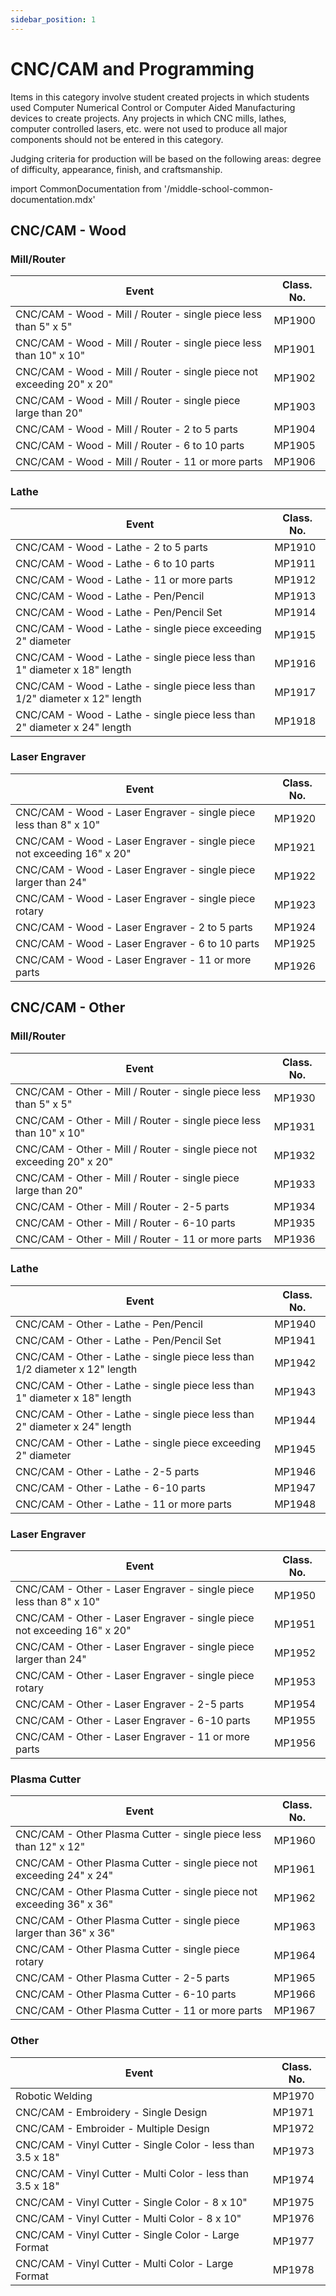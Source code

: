 ```yaml
---
sidebar_position: 1
---
```


# CNC/CAM and Programming

Items in this category involve student created projects in which students used Computer Numerical Control or Computer Aided Manufacturing devices to create projects. Any projects in which CNC mills, lathes, computer controlled lasers, etc. were not used to produce all major components should not be entered in this category.

Judging criteria for production will be based on the following areas: degree of difficulty, appearance, finish, and craftsmanship.

import CommonDocumentation from '/middle-school-common-documentation.mdx'

<CommonDocumentation />

## CNC/CAM - Wood

### Mill/Router

| Event                                                                 | Class. No. |
| --------------------------------------------------------------------- | ---------- |
| CNC/CAM - Wood - Mill / Router - single piece less than 5" x 5"       | MP1900     |
| CNC/CAM - Wood - Mill / Router - single piece less than 10" x 10"     | MP1901     |
| CNC/CAM - Wood - Mill / Router - single piece not exceeding 20" x 20" | MP1902     |
| CNC/CAM - Wood - Mill / Router - single piece large than 20"          | MP1903     |
| CNC/CAM - Wood - Mill / Router - 2 to 5 parts                         | MP1904     |
| CNC/CAM - Wood - Mill / Router - 6 to 10 parts                        | MP1905     |
| CNC/CAM - Wood - Mill / Router - 11 or more parts                     | MP1906     |

### Lathe

| Event                                                                      | Class. No. |
| -------------------------------------------------------------------------- | ---------- |
| CNC/CAM - Wood - Lathe - 2 to 5 parts                                      | MP1910     |
| CNC/CAM - Wood - Lathe - 6 to 10 parts                                     | MP1911     |
| CNC/CAM - Wood - Lathe - 11 or more parts                                  | MP1912     |
| CNC/CAM - Wood - Lathe - Pen/Pencil                                        | MP1913     |
| CNC/CAM - Wood - Lathe - Pen/Pencil Set                                    | MP1914     |
| CNC/CAM - Wood - Lathe - single piece exceeding 2" diameter                | MP1915     |
| CNC/CAM - Wood - Lathe - single piece less than 1" diameter x 18" length   | MP1916     |
| CNC/CAM - Wood - Lathe - single piece less than 1/2" diameter x 12" length | MP1917     |
| CNC/CAM - Wood - Lathe - single piece less than 2" diameter x 24" length   | MP1918     |

### Laser Engraver

| Event                                                                  | Class. No. |
| ---------------------------------------------------------------------- | ---------- |
| CNC/CAM - Wood - Laser Engraver - single piece less than 8" x 10"      | MP1920     |
| CNC/CAM - Wood - Laser Engraver - single piece not exceeding 16" x 20" | MP1921     |
| CNC/CAM - Wood - Laser Engraver - single piece larger than 24"         | MP1922     |
| CNC/CAM - Wood - Laser Engraver - single piece rotary                  | MP1923     |
| CNC/CAM - Wood - Laser Engraver - 2 to 5 parts                         | MP1924     |
| CNC/CAM - Wood - Laser Engraver - 6 to 10 parts                        | MP1925     |
| CNC/CAM - Wood - Laser Engraver - 11 or more parts                     | MP1926     |

## CNC/CAM - Other

### Mill/Router

| Event                                                                  | Class. No. |
| ---------------------------------------------------------------------- | ---------- |
| CNC/CAM - Other - Mill / Router - single piece less than 5" x 5"       | MP1930     |
| CNC/CAM - Other - Mill / Router - single piece less than 10" x 10"     | MP1931     |
| CNC/CAM - Other - Mill / Router - single piece not exceeding 20" x 20" | MP1932     |
| CNC/CAM - Other - Mill / Router - single piece large than 20"          | MP1933     |
| CNC/CAM - Other - Mill / Router - 2-5 parts                            | MP1934     |
| CNC/CAM - Other - Mill / Router - 6-10 parts                           | MP1935     |
| CNC/CAM - Other - Mill / Router - 11 or more parts                     | MP1936     |

### Lathe

| Event                                                                      | Class. No. |
| -------------------------------------------------------------------------- | ---------- |
| CNC/CAM - Other - Lathe - Pen/Pencil                                       | MP1940     |
| CNC/CAM - Other - Lathe - Pen/Pencil Set                                   | MP1941     |
| CNC/CAM - Other - Lathe - single piece less than 1/2 diameter x 12" length | MP1942     |
| CNC/CAM - Other - Lathe - single piece less than 1" diameter x 18" length  | MP1943     |
| CNC/CAM - Other - Lathe - single piece less than 2" diameter x 24" length  | MP1944     |
| CNC/CAM - Other - Lathe - single piece exceeding 2" diameter               | MP1945     |
| CNC/CAM - Other - Lathe - 2-5 parts                                        | MP1946     |
| CNC/CAM - Other - Lathe - 6-10 parts                                       | MP1947     |
| CNC/CAM - Other - Lathe - 11 or more parts                                 | MP1948     |

### Laser Engraver

| Event                                                                   | Class. No. |
| ----------------------------------------------------------------------- | ---------- |
| CNC/CAM - Other - Laser Engraver - single piece less than 8" x 10"      | MP1950     |
| CNC/CAM - Other - Laser Engraver - single piece not exceeding 16" x 20" | MP1951     |
| CNC/CAM - Other - Laser Engraver - single piece larger than 24"         | MP1952     |
| CNC/CAM - Other - Laser Engraver - single piece rotary                  | MP1953     |
| CNC/CAM - Other - Laser Engraver - 2-5 parts                            | MP1954     |
| CNC/CAM - Other - Laser Engraver - 6-10 parts                           | MP1955     |
| CNC/CAM - Other - Laser Engraver - 11 or more parts                     | MP1956     |

### Plasma Cutter

| Event                                                                | Class. No. |
| -------------------------------------------------------------------- | ---------- |
| CNC/CAM - Other Plasma Cutter - single piece less than 12" x 12"     | MP1960     |
| CNC/CAM - Other Plasma Cutter - single piece not exceeding 24" x 24" | MP1961     |
| CNC/CAM - Other Plasma Cutter - single piece not exceeding 36" x 36" | MP1962     |
| CNC/CAM - Other Plasma Cutter - single piece larger than 36" x 36"   | MP1963     |
| CNC/CAM - Other Plasma Cutter - single piece rotary                  | MP1964     |
| CNC/CAM - Other Plasma Cutter - 2-5 parts                            | MP1965     |
| CNC/CAM - Other Plasma Cutter - 6-10 parts                           | MP1966     |
| CNC/CAM - Other Plasma Cutter - 11 or more parts                     | MP1967     |

### Other

| Event                                                       | Class. No. |
| ----------------------------------------------------------- | ---------- |
| Robotic Welding                                             | MP1970     |
| CNC/CAM - Embroidery - Single Design                        | MP1971     |
| CNC/CAM - Embroider - Multiple Design                       | MP1972     |
| CNC/CAM - Vinyl Cutter - Single Color - less than 3.5 x 18" | MP1973     |
| CNC/CAM - Vinyl Cutter - Multi Color - less than 3.5 x 18"  | MP1974     |
| CNC/CAM - Vinyl Cutter - Single Color - 8 x 10"             | MP1975     |
| CNC/CAM - Vinyl Cutter - Multi Color - 8 x 10"              | MP1976     |
| CNC/CAM - Vinyl Cutter - Single Color - Large Format        | MP1977     |
| CNC/CAM - Vinyl Cutter - Multi Color - Large Format         | MP1978     |
